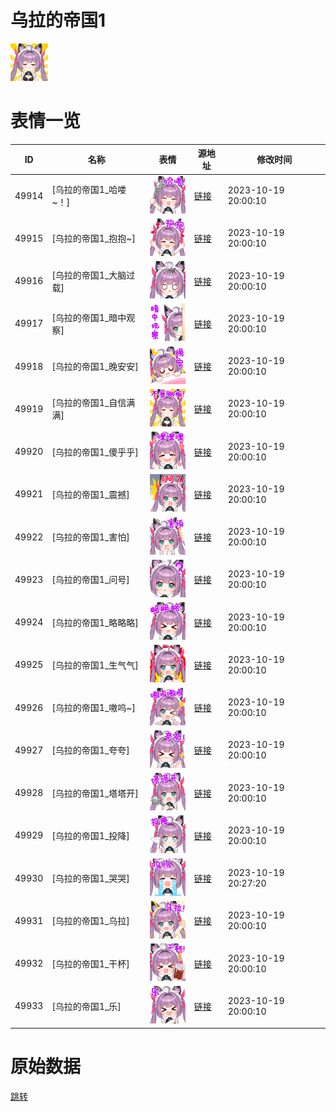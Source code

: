 # 乌拉的帝国1

<img src="./cover.png" height="60" alt="cover" />

# 表情一览

|ID|名称|表情|源地址|修改时间|
|----|----|----|----|----|
|49914|[乌拉的帝国1_哈喽~！]|<img src="./pic/049914_%5B乌拉的帝国1_哈喽~！%5D.png" height="60" alt="哈喽~！"/>|[链接](https://i0.hdslb.com/bfs/garb/d66ddd864a546084f9dc405e42513aa19bada9e0.png)|2023-10-19 20:00:10|
|49915|[乌拉的帝国1_抱抱~]|<img src="./pic/049915_%5B乌拉的帝国1_抱抱~%5D.png" height="60" alt="抱抱~"/>|[链接](https://i0.hdslb.com/bfs/garb/3bfe897dfb23462a389d55a6e3061e3c3bc483a2.png)|2023-10-19 20:00:10|
|49916|[乌拉的帝国1_大脑过载]|<img src="./pic/049916_%5B乌拉的帝国1_大脑过载%5D.png" height="60" alt="大脑过载"/>|[链接](https://i0.hdslb.com/bfs/garb/f311a447e40821d267171fd43bfc90218738a09c.png)|2023-10-19 20:00:10|
|49917|[乌拉的帝国1_暗中观察]|<img src="./pic/049917_%5B乌拉的帝国1_暗中观察%5D.png" height="60" alt="暗中观察"/>|[链接](https://i0.hdslb.com/bfs/garb/249cd5935e5100fee128b3851849d5365b1b15bd.png)|2023-10-19 20:00:10|
|49918|[乌拉的帝国1_晚安安]|<img src="./pic/049918_%5B乌拉的帝国1_晚安安%5D.png" height="60" alt="晚安安"/>|[链接](https://i0.hdslb.com/bfs/garb/29752b7ced03e4f5e22b27df9e1fa7d3b4dbb5c7.png)|2023-10-19 20:00:10|
|49919|[乌拉的帝国1_自信满满]|<img src="./pic/049919_%5B乌拉的帝国1_自信满满%5D.png" height="60" alt="自信满满"/>|[链接](https://i0.hdslb.com/bfs/garb/d859736647d37bcc0b88fe40861e8e360a1da11b.png)|2023-10-19 20:00:10|
|49920|[乌拉的帝国1_傻乎乎]|<img src="./pic/049920_%5B乌拉的帝国1_傻乎乎%5D.png" height="60" alt="傻乎乎"/>|[链接](https://i0.hdslb.com/bfs/garb/1818ef7c5fda1874479ae683ffb15c76302dea0f.png)|2023-10-19 20:00:10|
|49921|[乌拉的帝国1_震撼]|<img src="./pic/049921_%5B乌拉的帝国1_震撼%5D.png" height="60" alt="震撼"/>|[链接](https://i0.hdslb.com/bfs/garb/ac154b0f024376fd40ff70055853761169919086.png)|2023-10-19 20:00:10|
|49922|[乌拉的帝国1_害怕]|<img src="./pic/049922_%5B乌拉的帝国1_害怕%5D.png" height="60" alt="害怕"/>|[链接](https://i0.hdslb.com/bfs/garb/931ab3b7f89b742f45aa081bcb06c9f4ecd95755.png)|2023-10-19 20:00:10|
|49923|[乌拉的帝国1_问号]|<img src="./pic/049923_%5B乌拉的帝国1_问号%5D.png" height="60" alt="问号"/>|[链接](https://i0.hdslb.com/bfs/garb/310d36f4371dab647622a68b60400d63dabbd90c.png)|2023-10-19 20:00:10|
|49924|[乌拉的帝国1_略略略]|<img src="./pic/049924_%5B乌拉的帝国1_略略略%5D.png" height="60" alt="略略略"/>|[链接](https://i0.hdslb.com/bfs/garb/8b7b94ade30a27a192e4bc9e19c6931176a33bb5.png)|2023-10-19 20:00:10|
|49925|[乌拉的帝国1_生气气]|<img src="./pic/049925_%5B乌拉的帝国1_生气气%5D.png" height="60" alt="生气气"/>|[链接](https://i0.hdslb.com/bfs/garb/3a5dadad9b524d1bf870e0ce5d4fd00206017839.png)|2023-10-19 20:00:10|
|49926|[乌拉的帝国1_嗷呜~]|<img src="./pic/049926_%5B乌拉的帝国1_嗷呜~%5D.png" height="60" alt="嗷呜~"/>|[链接](https://i0.hdslb.com/bfs/garb/9f7eda703d393fb471036620849ab59e55ca2c00.png)|2023-10-19 20:00:10|
|49927|[乌拉的帝国1_夸夸]|<img src="./pic/049927_%5B乌拉的帝国1_夸夸%5D.png" height="60" alt="夸夸"/>|[链接](https://i0.hdslb.com/bfs/garb/59473d89f2f00a8af9e01506923ec4793ee1b0f2.png)|2023-10-19 20:00:10|
|49928|[乌拉的帝国1_塔塔开]|<img src="./pic/049928_%5B乌拉的帝国1_塔塔开%5D.png" height="60" alt="塔塔开"/>|[链接](https://i0.hdslb.com/bfs/garb/fcecc55fc122e9e7880cf6a4b9f869edf77dbb9d.png)|2023-10-19 20:00:10|
|49929|[乌拉的帝国1_投降]|<img src="./pic/049929_%5B乌拉的帝国1_投降%5D.png" height="60" alt="投降"/>|[链接](https://i0.hdslb.com/bfs/garb/2e6b2724aec5e5ab52d917297ad46764c345b415.png)|2023-10-19 20:00:10|
|49930|[乌拉的帝国1_哭哭]|<img src="./pic/049930_%5B乌拉的帝国1_哭哭%5D.png" height="60" alt="哭哭"/>|[链接](https://i0.hdslb.com/bfs/garb/9495c8b6aee3a23e7648c00d7368c65f0c18d09a.png)|2023-10-19 20:27:20|
|49931|[乌拉的帝国1_乌拉]|<img src="./pic/049931_%5B乌拉的帝国1_乌拉%5D.png" height="60" alt="乌拉"/>|[链接](https://i0.hdslb.com/bfs/garb/73ca0b51a2574cf60daebebcc22abc212fbb462b.png)|2023-10-19 20:00:10|
|49932|[乌拉的帝国1_干杯]|<img src="./pic/049932_%5B乌拉的帝国1_干杯%5D.png" height="60" alt="干杯"/>|[链接](https://i0.hdslb.com/bfs/garb/64674a3f526929df3971a63762cf7286fbca2006.png)|2023-10-19 20:00:10|
|49933|[乌拉的帝国1_乐]|<img src="./pic/049933_%5B乌拉的帝国1_乐%5D.png" height="60" alt="乐"/>|[链接](https://i0.hdslb.com/bfs/garb/2247f0cda6f3f0c8688773c82d2934b966e97056.png)|2023-10-19 20:00:10|

# 原始数据

[跳转](./raw.json)

